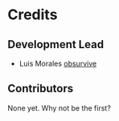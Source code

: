 # Credits

## Development Lead

- Luis Morales [obsurvive](https://github.com/obsurvive)

## Contributors

None yet. Why not be the first?